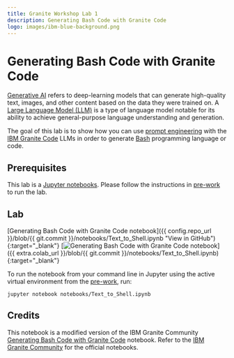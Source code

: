 ```yaml
---
title: Granite Workshop Lab 1
description: Generating Bash Code with Granite Code
logo: images/ibm-blue-background.png
---
```


# Generating Bash Code with Granite Code

[Generative AI](https://research.ibm.com/blog/what-is-generative-AI) refers to deep-learning models that can generate high-quality text, images, and other content based on the data they were trained on. A [Large Language Model (LLM)](https://en.wikipedia.org/wiki/Large_language_model) is a type of language model notable for its ability to achieve general-purpose language understanding and generation.

The goal of this lab is to show how you can use [prompt engineering](https://en.wikipedia.org/wiki/Prompt_engineering) with the [IBM Granite Code](https://www.ibm.com/granite/docs/models/code/) LLMs in order to generate [Bash](https://opensource.com/resources/what-bash) programming language or code.

## Prerequisites

This lab is a [Jupyter notebooks](https://jupyter.org/). Please follow the instructions in [pre-work](../pre-work/README.md) to run the lab.

## Lab

[Generating Bash Code with Granite Code notebook]({{ config.repo_url }}/blob/{{ git.commit }}/notebooks/Text_to_Shell.ipynb "View in GitHub"){:target="_blank"}
[![Generating Bash Code with Granite Code notebook](https://colab.research.google.com/assets/colab-badge.svg "Open In Colab")]({{ extra.colab_url }}/blob/{{ git.commit }}/notebooks/Text_to_Shell.ipynb){:target="_blank"}

To run the notebook from your command line in Jupyter using the active virtual environment from the [pre-work](../pre-work/README.md#install-jupyter), run:

```shell
jupyter notebook notebooks/Text_to_Shell.ipynb
```

## Credits

This notebook is a modified version of the IBM Granite Community [Generating Bash Code with Granite Code](https://github.com/ibm-granite-community/granite-code-cookbook/blob/main/recipes/Text_to_Shell/Text_to_Shell.ipynb) notebook. Refer to the [IBM Granite Community](https://github.com/ibm-granite-community) for the official notebooks.
